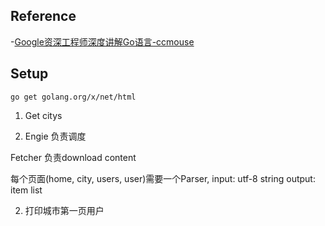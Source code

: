 ## Reference 
-[Google资深工程师深度讲解Go语言-ccmouse](https://www.bilibili.com/video/av62451040?p=54)



## Setup
```
go get golang.org/x/net/html
```

1. Get citys

2. Engie 负责调度 
  
  Fetcher 负责download content

  每个页面(home, city, users, user)需要一个Parser, 
  input: utf-8 string
  output: item list

2. 打印城市第一页用户


